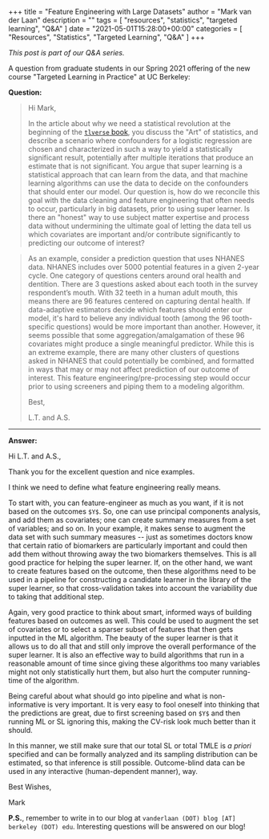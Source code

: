 +++
title = "Feature Engineering with Large Datasets"
author = "Mark van der Laan"
description = ""
tags = [
    "resources",
    "statistics",
    "targeted learning",
    "Q&A"
]
date = "2021-05-01T15:28:00+00:00"
categories = [
    "Resources",
    "Statistics",
    "Targeted Learning",
    "Q&A"
]
+++

_This post is part of our Q&A series._

A question from graduate students in our Spring 2021 offering of the new course
"Targeted Learning in Practice" at UC Berkeley:

__Question:__

> Hi Mark,
>
> In the article about why we need a statistical revolution at the beginning of
> the [`tlverse` book](https://tlverse.org/tlverse-handbook/), you discuss the
> "Art" of statistics, and describe a scenario where confounders for a logistic
> regression are chosen and characterized in such a way to yield a statistically
> significant result, potentially after multiple iterations that produce an
> estimate that is not significant. You argue that super learning is
> a statistical approach that can learn from the data, and that machine learning
> algorithms can use the data to decide on the confounders that should enter our
> model. Our question is, how do we reconcile this goal with the data cleaning
> and feature engineering that often needs to occur, particularly in big
> datasets, prior to using super learner. Is there an "honest" way to use
> subject matter expertise and process data without undermining the ultimate
> goal of letting the data tell us which covariates are important and/or
> contribute significantly to predicting our outcome of interest?

> As an example, consider a prediction question that uses NHANES data. NHANES
> includes over 5000 potential features in a given 2-year cycle. One category of
> questions centers around oral health and dentition. There are 3 questions
> asked about each tooth in the survey respondent’s mouth. With 32 teeth in
> a human adult mouth, this means there are 96 features centered on capturing
> dental health. If data-adaptive estimators decide which features should enter
> our model, it's hard to believe any individual tooth (among the 96
> tooth-specific questions) would be more important than another. However, it
> seems possible that some aggregation/amalgamation of these 96 covariates might
> produce a single meaningful predictor. While this is an extreme example, there
> are many other clusters of questions asked in NHANES that could potentially be
> combined, and formatted in ways that may or may not affect prediction of our
> outcome of interest. This feature engineering/pre-processing step would occur
> prior to using screeners and piping them to a modeling algorithm.
>
> Best,
>
> L.T. and A.S.

---

__Answer:__

Hi L.T. and A.S.,

Thank you for the excellent question and nice examples.

I think we need to define what feature engineering really means.

To start with, you can feature-engineer as much as you want, if it is not based
on the outcomes `$Y$`. So, one can use principal components analysis, and add
them as covariates; one can create summary measures from a set of variables; and
so on. In your example, it makes sense to augment the data set with such summary
measures -- just as sometimes doctors know that certain ratio of biomarkers are
particularly important and could then add them without throwing away the two
biomarkers themselves. This is all good practice for helping the super learner.
If, on the other hand, we want to create features based on the outcome, then
these algorithms need to be used in a pipeline for constructing a candidate
learner in the library of the super learner, so that cross-validation takes into
account the variability due to taking that additional step.

Again, very good practice to think about smart, informed ways of building
features based on outcomes as well. This could be used to augment the set of
covariates or to select a sparser subset of features that then gets inputted in
the ML algorithm. The beauty of the super learner is that it allows us to do all
that and still only improve the overall performance of the super learner. It is
also an effective way to build algorithms that run in a reasonable amount of
time since giving these algorithms too many variables might not only
statistically hurt them, but also hurt the computer running-time of the
algorithm.

Being careful about what should go into pipeline and what is non-informative is
very important. It is very easy to fool oneself into thinking that the
predictions are great, due to first screening based on `$Y$` and then running ML
or SL ignoring this, making the CV-risk look much better than it should.

In this manner, we still make sure that our total SL or total TMLE is _a priori_
specified and can be formally analyzed and its sampling distribution can be
estimated, so that inference is still possible. Outcome-blind data can be used
in any interactive (human-dependent manner), way.

Best Wishes,

Mark

__P.S.__, remember to write in to our blog at `vanderlaan (DOT) blog [AT]
berkeley (DOT) edu`. Interesting questions will be answered on our blog!
